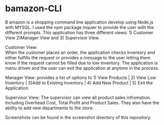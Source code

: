 # bamazon-CLI
B amazon is a shopping command line application develop using Node.js with MYSQL.  I used the npm package inquier to provide the user with the different prompts.  This application has three different views: 1) Customer View 2)Manager View and 3) Supervisor View.

Customer View:  
When the customer places an order, the application checks inventory and either fulfills the request or provides a message to the user letting them know if the request cannot be filled due to low inventory.   The application is menu driven and the user can exit the application at anytime in the process.

Manager View: provides a list of options to 1) View Products | 2) View Low Inventory | 3)Add to Existing Inventory | 4) Add New Product | 5) Exit the Application.

Supervisor View:   The supervisor can view all product sales infromation.  Including Overhead Cost, Total Profit and Product Sales.  They also have the ability to add new departments to the store.

Screenshots can be found in the screenshot directory of this repository.
